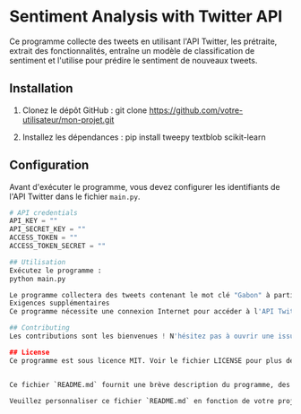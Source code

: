 # Sentiment Analysis with Twitter API

Ce programme collecte des tweets en utilisant l'API Twitter, les prétraite, extrait des fonctionnalités, entraîne un modèle de classification de sentiment et l'utilise pour prédire le sentiment de nouveaux tweets.

## Installation

1. Clonez le dépôt GitHub :
git clone https://github.com/votre-utilisateur/mon-projet.git

2. Installez les dépendances :
pip install tweepy textblob scikit-learn


## Configuration

Avant d'exécuter le programme, vous devez configurer les identifiants de l'API Twitter dans le fichier `main.py`.

```python
# API credentials
API_KEY = ""
API_SECRET_KEY = ""
ACCESS_TOKEN = ""
ACCESS_TOKEN_SECRET = ""

## Utilisation
Exécutez le programme :
python main.py

Le programme collectera des tweets contenant le mot clé "Gabon" à partir de l'API Twitter, les prétraitera, extraira des fonctionnalités, entraînera un modèle de classification de sentiment et l'utilisera pour prédire le sentiment de nouveaux tweets.
Exigences supplémentaires
Ce programme nécessite une connexion Internet pour accéder à l'API Twitter. Assurez-vous d'avoir une clé d'API Twitter valide avant de l'exécuter.

## Contributing
Les contributions sont les bienvenues ! N'hésitez pas à ouvrir une issue ou à soumettre une pull request pour améliorer ce programme.

## License
Ce programme est sous licence MIT. Voir le fichier LICENSE pour plus de détails.


Ce fichier `README.md` fournit une brève description du programme, des instructions d'installation, de configuration et d'utilisation, des exigences supplémentaires, des informations sur la contribution et la licence.

Veuillez personnaliser ce fichier `README.md` en fonction de votre projet spécifique.

